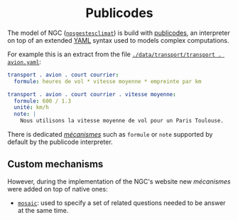 <h1 align="center">Publicodes</h1>

The model of NGC
([`nosgestesclimat`](https://github.com/datagir/nosgestesclimat/tree/master/data))
is build with [publicodes](https://publi.codes/), an interpreter on top of an
extended [YAML](https://yaml.org/) syntax used to models complex computations.

For example this is an extract from the file [`./data/transport/transport .
avion.yaml`](https://github.com/datagir/nosgestesclimat/blob/master/data/transport/transport%20.%20avion.yaml):

```yaml
transport . avion . court courrier:
  formule: heures de vol * vitesse moyenne * empreinte par km

transport . avion . court courrier . vitesse moyenne:
  formule: 600 / 1.3
  unité: km/h
  note: |
    Nous utilisons la vitesse moyenne de vol pour un Paris Toulouse.
```

There is dedicated [_mécanismes_](https://publi.codes/docs/m%C3%A9canismes)
such as `formule` or `note` supported by default by the publicode interpreter.

## Custom mechanisms

However, during the implementation of the NGC's website new _mécanismes_ were
added on top of native ones:

* [`mosaic`](https://github.com/datagir/nosgestesclimat-site/wiki/Publicodes/mosaic):
    used to specify a set of related questions needed to be answer at the same
    time.
